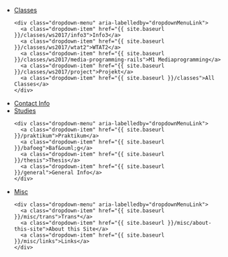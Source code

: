 
<ul class="nav flex-md-column">

  <li class="nav-item">
    <a class="nav-link dropdown-toggle" href="#" role="button" id="dropdownMenuLink"
        data-toggle="dropdown" aria-haspopup="true" aria-expanded="false">
      Classes
    </a>

    <div class="dropdown-menu" aria-labelledby="dropdownMenuLink">
      <a class="dropdown-item" href="{{ site.baseurl }}/classes/ws2017/info3">Info3</a>
      <a class="dropdown-item" href="{{ site.baseurl }}/classes/ws2017/wtat2">WTAT2</a>
      <a class="dropdown-item" href="{{ site.baseurl }}/classes/ws2017/media-programming-rails">M1 Mediaprogramming</a>
      <a class="dropdown-item" href="{{ site.baseurl }}/classes/ws2017/project">Projekt</a>
      <a class="dropdown-item" href="{{ site.baseurl }}/classes">All Classes</a>
    </div>
  </li>

  <li class="nav-item">
    <a class="nav-link" href="{{ site.baseurl }}/contact">Contact Info</a>
  </li>

  <li class="nav-item">
    <a class="nav-link dropdown-toggle" href="#" role="button" id="dropdownMenuLink"
        data-toggle="dropdown" aria-haspopup="true" aria-expanded="false">
      Studies
    </a>

    <div class="dropdown-menu" aria-labelledby="dropdownMenuLink">
      <a class="dropdown-item" href="{{ site.baseurl }}/praktikum">Praktikum</a>
      <a class="dropdown-item" href="{{ site.baseurl }}/bafoeg">Baf&ouml;g</a>
      <a class="dropdown-item" href="{{ site.baseurl }}/thesis">Thesis</a>
      <a class="dropdown-item" href="{{ site.baseurl }}/general">General Info</a>
    </div>
  </li>


  <li class="nav-item">
    <a class="nav-link dropdown-toggle" href="#" role="button" id="dropdownMenuLink"
        data-toggle="dropdown" aria-haspopup="true" aria-expanded="false">
      Misc
    </a>

    <div class="dropdown-menu" aria-labelledby="dropdownMenuLink">
      <a class="dropdown-item" href="{{ site.baseurl }}/misc/trans">Trans*</a>
      <a class="dropdown-item" href="{{ site.baseurl }}/misc/about-this-site">About this Site</a>
      <a class="dropdown-item" href="{{ site.baseurl }}/misc/links">Links</a>
    </div>
  </li>
<ul>
